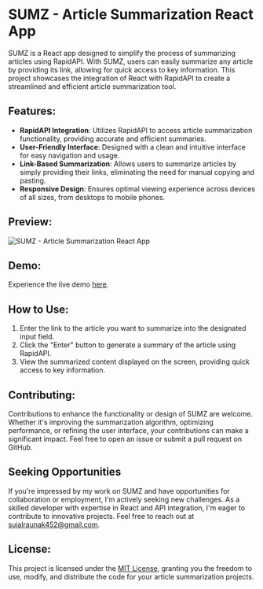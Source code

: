 # SUMZ - Article Summarization React App

SUMZ is a React app designed to simplify the process of summarizing articles using RapidAPI. With SUMZ, users can easily summarize any article by providing its link, allowing for quick access to key information. This project showcases the integration of React with RapidAPI to create a streamlined and efficient article summarization tool.

## Features:

- **RapidAPI Integration**: Utilizes RapidAPI to access article summarization functionality, providing accurate and efficient summaries.
- **User-Friendly Interface**: Designed with a clean and intuitive interface for easy navigation and usage.
- **Link-Based Summarization**: Allows users to summarize articles by simply providing their links, eliminating the need for manual copying and pasting.
- **Responsive Design**: Ensures optimal viewing experience across devices of all sizes, from desktops to mobile phones.

## Preview:

![SUMZ - Article Summarization React App](https://github.com/SujalRaunak/AI-Summarizer-RapidAPI/assets/131290650/521b871c-d9a2-40e7-9dd4-e14eba7e3bdf)

## Demo:
Experience the live demo [here](https://ai-summarizer-rapid-api-one.vercel.app/).

## How to Use:

1. Enter the link to the article you want to summarize into the designated input field.
2. Click the "Enter" button to generate a summary of the article using RapidAPI.
3. View the summarized content displayed on the screen, providing quick access to key information.

## Contributing:

Contributions to enhance the functionality or design of SUMZ are welcome. Whether it's improving the summarization algorithm, optimizing performance, or refining the user interface, your contributions can make a significant impact. Feel free to open an issue or submit a pull request on GitHub.

## Seeking Opportunities

If you're impressed by my work on SUMZ and have opportunities for collaboration or employment, I'm actively seeking new challenges. As a skilled developer with expertise in React and API integration, I'm eager to contribute to innovative projects. Feel free to reach out at [sujalraunak452@gmail.com](mailto:sujalraunak452@gmail.com).

## License:

This project is licensed under the [MIT License](https://opensource.org/licenses/MIT), granting you the freedom to use, modify, and distribute the code for your article summarization projects.
